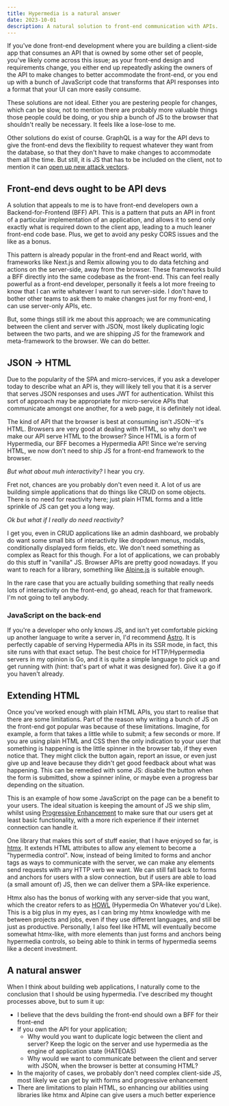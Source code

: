 ```yaml
---
title: Hypermedia is a natural answer
date: 2023-10-01
description: A natural solution to front-end communication with APIs.
---
```


If you've done front-end development where you are building a client-side app that consumes an API that is owned by some other set of people, you've likely come across this issue; as your front-end design and requirements change, you either end up repeatedly asking the owners of the API to make changes to better accommodate the front-end, or you end up with a bunch of JavaScript code that transforms that API responses into a format that your UI can more easily consume.

These solutions are not ideal. Either you are pestering people for changes, which can be slow, not to mention there are probably more valuable things those people could be doing, or you ship a bunch of JS to the browser that shouldn't really be necessary. It feels like a lose-lose to me.

Other solutions do exist of course. GraphQL is a way for the API devs to give the front-end devs the flexibility to request whatever they want from the database, so that they don't have to make changes to accommodate them all the time. But still, it is JS that has to be included on the client, not to mention it can [open up new attack vectors](https://intercoolerjs.org/2016/02/17/api-churn-vs-security.html#the-problem-with-the-solution).

## Front-end devs ought to be API devs

A solution that appeals to me is to have front-end developers own a Backend-for-Frontend (BFF) API. This is a pattern that puts an API in front of a particular implementation of an application, and allows it to send only exactly what is required down to the client app, leading to a much leaner front-end code base. Plus, we get to avoid any pesky CORS issues and the like as a bonus.

This pattern is already popular in the front-end and React world, with frameworks like Next.js and Remix allowing you to do data fetching and actions on the server-side, away from the browser. These frameworks build a BFF directly into the same codebase as the front-end. This can feel really powerful as a front-end developer, personally it feels a lot more freeing to know that I can write whatever I want to run server-side. I don't have to bother other teams to ask them to make changes just for my front-end, I can use server-only APIs, etc.

But, some things still irk me about this approach; we are communicating between the client and server with JSON, most likely duplicating logic between the two parts, and we are shipping JS for the framework and meta-framework to the browser. We can do better.

## JSON -> HTML

Due to the popularity of the SPA and micro-services, if you ask a developer today to describe what an API is, they will likely tell you that it is a server that serves JSON responses and uses JWT for authentication. Whilst this sort of approach may be appropriate for micro-service APIs that communicate amongst one another, for a web page, it is definitely not ideal.

The kind of API that the browser is best at consuming isn't JSON--it's HTML. Browsers are very good at dealing with HTML, so why don't we make our API serve HTML to the browser? Since HTML is a form of Hypermedia, our BFF becomes a Hypermedia API! Since we're serving HTML, we now don't need to ship JS for a front-end framework to the browser.

_But what about muh interactivity?_ I hear you cry.

Fret not, chances are you probably don't even need it. A lot of us are building simple applications that do things like CRUD on some objects. There is no need for reactivity here; just plain HTML forms and a little sprinkle of JS can get you a long way.

_Ok but what if I really do need reactivity?_

I get you, even in CRUD applications like an admin dashboard, we probably do want some small bits of interactivity like dropdown menus, modals, conditionally displayed form fields, etc. We don't need something as complex as React for this though. For a lot of applications, we can probably do this stuff in "vanilla" JS. Browser APIs are pretty good nowadays. If you want to reach for a library, something like [Alpine.js](https://alpinejs.dev) is suitable enough.

In the rare case that you are actually building something that really needs lots of interactivity on the front-end, go ahead, reach for that framework. I'm not going to tell anybody.

### JavaScript on the back-end

If you're a developer who only knows JS, and isn't yet comfortable picking up another language to write a server in, I'd recommend [Astro](https://astro.build). It is perfectly capable of serving Hypermedia APIs in its SSR mode, in fact, this site runs with that exact setup. The best choice for HTTP/Hypermedia servers in my opinion is Go, and it is quite a simple language to pick up and get running with (hint: that's part of what it was designed for). Give it a go if you haven't already.

## Extending HTML

Once you've worked enough with plain HTML APIs, you start to realise that there are some limitations. Part of the reason why writing a bunch of JS on the front-end got popular was because of these limitations. Imagine, for example, a form that takes a little while to submit; a few seconds or more. If you are using plain HTML and CSS then the only indication to your user that something is happening is the little spinner in the browser tab, if they even notice that. They might click the button again, report an issue, or even just give up and leave because they didn't get good feedback about what was happening. This can be remedied with some JS: disable the button when the form is submitted, show a spinner inline, or maybe even a progress bar depending on the situation.

This is an example of how some JavaScript on the page can be a benefit to your users. The ideal situation is keeping the amount of JS we ship slim, whilst using [Progressive Enhancement](https://en.wikipedia.org/wiki/Progressive_enhancement) to make sure that our users get at least basic functionality, with a more rich experience if their internet connection can handle it.

One library that makes this sort of stuff easier, that I have enjoyed so far, is [htmx](https://htmx.org). It extends HTML attributes to allow any element to become a "hypermedia control". Now, instead of being limited to forms and anchor tags as ways to communicate with the server, we can make any elements send requests with any HTTP verb we want. We can still fall back to forms and anchors for users with a slow connection, but if users are able to load (a small amount of) JS, then we can deliver them a SPA-like experience.

Htmx also has the bonus of working with any server-side that you want, which the creator refers to as [HOWL](https://htmx.org/essays/hypermedia-on-whatever-youd-like/) (Hypermedia On Whatever you'd Like). This is a big plus in my eyes, as I can bring my htmx knowledge with me between projects and jobs, even if they use different languages, and still be just as productive. Personally, I also feel like HTML will eventually become somewhat htmx-like, with more elements than just forms and anchors being hypermedia controls, so being able to think in terms of hypermedia seems like a decent investment.

## A natural answer

When I think about building web applications, I naturally come to the conclusion that I should be using hypermedia. I've described my thought processes above, but to sum it up:

- I believe that the devs building the front-end should own a BFF for their front-end
- If you own the API for your application;
  - Why would you want to duplicate logic between the client and server? Keep the logic on the server and use hypermedia as the engine of application state (HATEOAS)
  - Why would we want to communicate between the client and server with JSON, when the browser is better at consuming HTML?
- In the majority of cases, we probably don't need complex client-side JS, most likely we can get by with forms and progressive enhancement
- There are limitations to plain HTML, so enhancing our abilities using libraries like htmx and Alpine can give users a much better experience
